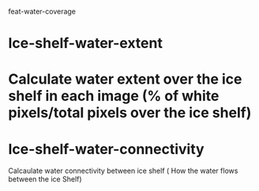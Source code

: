 feat-water-coverage
# Ice-shelf-water-extent
Calculate water extent over the ice shelf in each image (% of white pixels/total pixels over the ice shelf)
=======
# Ice-shelf-water-connectivity
Calcaulate water connectivity between ice shelf ( How the water flows between the ice Shelf) 

